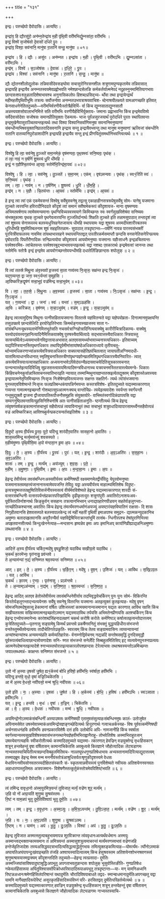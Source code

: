 +++
title = "१३१"

+++


इन्द्रः। परुच्छेपो दैवोदासिः। अत्यष्टिः।

इन्द्रा॑य॒ हि द्यौरसु॑रो॒ अन॑म्न॒तेन्द्रा॑य म॒ही पृ॑थि॒वी वरी॑मभिर्द्यु॒म्नसा॑ता॒ वरी॑मभिः ।  
इन्द्रं॒ विश्वे॑ स॒जोष॑सो दे॒वासो॑ दधिरे पु॒रः ।  
इन्द्रा॑य॒ विश्वा॒ सव॑नानि॒ मानु॑षा रा॒तानि॑ सन्तु॒ मानु॑षा ॥ ०१॥

इन्द्रा॑य । हि । द्यौः । असु॑रः । अन॑म्नत । इन्द्रा॑य । म॒ही । पृ॒थि॒वी । वरी॑मऽभिः । द्यु॒म्नऽसा॑ता । वरी॑मऽभिः ।  
इन्द्र॑म् । विश्वे॑ । स॒ऽजोष॑सः । दे॒वासः॑ । द॒धि॒रे॒ । पु॒रः ।  
इन्द्रा॑य । विश्वा॑ । सव॑नानि । मानु॑षा । रा॒तानि॑ । स॒न्तु॒ । मानु॑षा ॥

द्यौः द्योतनशीलोद्युलोकः तन्निवासीदेवसङ्घोवा सचासुरोनिरसनशीलः शत्रूणामपुण्यकृतामेव तन्निवासात् इन्द्रायहि इन्द्रायैव अनम्नतस्वयमेवप्रह्वोभवति नमेश्छान्दसेलङि कर्मकर्तर्यात्मनेपदं नदुहस्नुनमामितियागभावः छान्दसःशपःश्लुःहलादिशेषाभावश्च अनुनासिकलोपः हिशब्दःप्रसिद्भ्य- र्थोवा तथा इन्द्रायेन्द्रार्थं महीमहतीपृथिवीभूमिः तत्रत्यः सर्वोजनोवा अनम्नतउभयत्राश्रयवाचिश- ब्देनाश्रयीलक्ष्यते ग्रामआगच्छति इतिवत् केनसाधनेनेतितदुच्यते—वरीमभिर्वरणीयैःस्तोत्रैर्हविर्भि- र्वा किंच द्युम्नसाताद्युम्नसातौ अन्नस्ययशसोवालाभनिमित्ते सति वरीमभिः वरणीयैर्हविर्भिर्युक्ताय- जमानाः प्रह्वाभवन्ति किंच इन्द्रमेवविश्वे सर्वेदेवासोदेवाः सजोषसः समानप्रीतियुक्ताः ऎकमत्य- भाजः पूर्वंअसुरजयार्थं पुरोदधिरे पुरतः स्थापितवन्तः इन्द्रमुखेनैवासुराञ्चितवन्तइत्यर्थः तथा विश्वा विश्वानिसर्वाणिमनुषा सवनानिमनुष्याणां संबन्धीन्यभिषवयुक्तानिप्रातरादिसवनानि इन्द्राय सन्तु इन्द्रायैवभवन्तु तथा मानुषा मनुष्याणां ऋत्विजां संबन्धीनि रातानि दातव्यानिपुरोडाशादीनि इन्द्रायहि इन्द्रायैव सन्तु इन्द्रं प्रीणयितुंसमर्थानिभवन्त्वित्यर्थः ॥ १ ॥

इन्द्रः। परुच्छेपो दैवोदासिः। अत्यष्टिः।

विश्वे॑षु॒ हि त्वा॒ सव॑नेषु तु॒ञ्जते॑ समा॒नमेकं॒ वृष॑मण्यवः॒ पृथ॒क्स्वः॑ सनि॒ष्यवः॒ पृथ॑क् ।  
तं त्वा॒ नावं॒ न प॒र्षणिं॑ शू॒षस्य॑ धु॒रि धी॑महि ।  
इन्द्रं॒ न य॒ज्ञैश्चि॒तय॑न्त आ॒यवः॒ स्तोमे॑भि॒रिन्द्र॑मा॒यवः॑ ॥ ०२॥

विश्वे॑षु । हि । त्वा॒ । सव॑नेषु । तु॒ञ्जते॑ । स॒मा॒नम् । एक॑म् । वृष॑ऽमन्यवः । पृथ॑क् । स्व१॒॑रिति॑ स्वः॑ । स॒नि॒ष्यवः॑ । पृथ॑क् ।  
तम् । त्वा॒ । नाव॑म् । न । प॒र्षणि॑म् । शू॒षस्य॑ । धु॒रि । धी॒म॒हि॒ ।  
इन्द्र॑म् । न । य॒ज्ञैः । चि॒तय॑न्तः । आ॒यवः॑ । स्तोमे॑भिः । इन्द्र॑म् । आ॒यवः॑ ॥

हे इन्द्र त्वा त्वां एकं एकमेवसन्तं विश्वेषु सर्वेषुसवनेषु तद्वत्सु एकाहाहीनसत्ररूपेषुसर्वेषु सोम- यागेषु यजमानाः तुञ्चते त्वरयन्ति हविरादीनिददते कीदृशं त्वां समानं सर्वेषामेकरूपं कीदृशायज- मानाः वृषमण्यवः अभिमतवर्षणाय त्वामेवमन्यमानाः पृथग्विविच्यस्वस्वयागे किमिच्छन्तः स्वः स्वर्गंसुखविशेषंवा सनिष्यवः संभक्तुकामाः पृथक् तुञ्चते पृथगेवत्वरयन्ति तुञ्जतिर्दानार्थः शिक्षति तुञ्चते इति तन्नामसुपाठात् तन्तादृशं त्वा त्वां शूषस्य सेनारूपस्य बलस्यधुरिवहनेतजायाय धीमहि स्थापयामः यद्वा शूषस्य अस्मदीयशारीरबलस्य धुरिधीमहि शुषमितिबलनाम शूषं सहइतितन्नाम- सुपाठात् तत्रदृष्टान्तः—पर्षणिं नावन्न पारस्यसंभक्तीं पूरयित्रींवाफलस्य नावमिव तांयथाभारवहने स्थापयन्तितद्वत् पारतीरकर्मसमाप्तौ छन्दसि वनसनेतिसनेरिन्प्रत्ययः पृषोदरादिः पिपर्तेरौणादिकः सनिप्रत्ययोवा कीदृशावयं आयवोमनुष्याः यजमानाः यज्ञैःसाधनैः इन्द्रन्नचितयन्तः परमेश्वरमिव- त्वांचेतयन्तः परमेश्वरबुद्भ्याभावयन्तइत्यर्थः यद्वा नशब्दः एवकारार्थः इन्द्रमेवत्वां जानन्तः तथा स्तोमेभिः स्तोत्रैः इन्द्रं इन्द्रमेव आयवोगच्छन्तोवयन्धीमहि दधातेर्लिङिछान्दसः शपोलुक् ॥ २ ॥

इन्द्रः। परुच्छेपो दैवोदासिः। अत्यष्टिः।

वि त्वा॑ ततस्रे मिथु॒ना अ॑व॒स्यवो॑ व्र॒जस्य॑ सा॒ता गव्य॑स्य निः॒सृजः॒ सक्ष॑न्त इन्द्र निः॒सृजः॑ ।  
यद्ग॒व्यन्ता॒ द्वा जना॒ स्व१॒॑र्यन्ता॑ स॒मूह॑सि ।  
आ॒विष्करि॑क्र॒द्वृष॑णं सचा॒भुवं॒ वज्र॑मिन्द्र सचा॒भुव॑म् ॥ ०३॥

वि । त्वा॒ । त॒त॒स्रे॒ । मि॒थु॒नाः । अ॒व॒स्यवः॑ । व्र॒जस्य॑ । सा॒ता । गव्य॑स्य । निः॒ऽसृजः॑ । सक्ष॑न्तः । इ॒न्द्र॒ । निः॒ऽसृजः॑ ।  
यत् । ग॒व्यन्ता॑ । द्वा । जना॑ । स्वः॑ । यन्ता॑ । स॒म्ऽऊह॑सि ।  
आ॒विः । करि॑क्रत् । वृष॑णम् । स॒चा॒ऽभुव॑म् । वज्र॑म् । इ॒न्द्र॒ । स॒चा॒ऽभुव॑म् ॥

हेइन्द्र त्वात्वामुद्दिश्य मिथुनाः पत्नीसहितायजमानाः विततस्रे यज्ञंवितन्वते यद्वा यज्ञेपयोव्रता- दिनात्मानमुपक्षयन्ति तसुउपक्षये छान्दसेलिटि इरयोरेइतिरेभावः किमर्थङ्गव्यस्यव्रजस्य साता ग- वांसंबन्धिनःयूथस्यलाभेनिमित्तभूतेसति नचसर्वत्राग्निहोत्रादिनित्यवाक्येषु कारीरीचित्रादिकाम्य- वाक्येषु यस्योदयंयस्यगृहानित्यादिनैमित्तिकवाक्येषु पुरुषस्यैवार्थित्वादेः सद्भावात्तस्यैवाधिकारः स्त्रियास्तु सत्यप्यर्थित्वेऽध्ययमाभावेनविद्वात्तायाअभावात् अतएवसामर्थ्याभावाच्चनास्त्यधिकार- इतिवाच्यम् यद्यपिस्त्रियानास्तिपृथगधिकारः तथापिपूर्वमीमांसायांषष्ठेअधिकाराध्याये तृतीयचतु- र्थाभ्यामधिकरणाभ्यांअस्त्येवस्त्रियाअधिकारः सचपत्यासहेतिप्रपंचितत्वात् जायापतीअग्निमादधी- यातामित्याधानविधानात् स्मृतिषुचनास्तिस्त्रीणांपृथग्यज्ञोनव्रतमितिपृथगधिकारस्यैवनिवारित- त्वात् अस्त्येवस्त्रियाःपत्यासहाधिकारः अध्ययनाभावेऽपिवेदंपत्न्यैप्रदायवाचयेदितिसूत्रकारवचनात् पत्न्यन्वास्तेइत्यादिविधिषु सुप्रजसस्त्वावयमित्यादिमन्त्रविधानाच्च यत्रवचनमस्तितत्रास्त्येवमन्त्रे- धिकारः किंहिवचनेनकुर्यान्नास्तिवचनस्यातिभारइति न्यायात् तस्मान्मिथुनायज्ञन्ततस्रइत्येतद्युक्तम् कीदृशास्तेअवस्यवः इन्द्रायात्मनेतृप्तिमिच्छन्तः निःसृजः निःशेषेणहविस्त्यजन्तः सक्षन्तः सक्षतिर्ग- त्यर्थः त्वांसंभजमानाः पुनस्तएवविशेष्यन्ते निःसृजः फलप्रतिबन्धकंपापन्निर्गमयन्तः कस्तत्रविशेष- इतितदुच्यते यद्यस्मात्कारणात् गव्यन्ता गामात्मनइच्छन्तौ गोशब्दात्सुपआत्मनःक्यच् वान्तोयिप्र- त्ययेइत्यवादेशः स्वर्यन्ता स्वर्गंयन्तौ गन्तुमुद्युक्तौ द्वाजना द्वौजायापतिरूपौजनौसमूहसि संयुक्तयोरे- वाभिमतंस्वर्गादिकंप्रापयसि यद्वा सम्यगनुष्ठितवन्तावित्यूहसिनिश्चिनोषि अतः पत्नीसहिताअनुति- ष्ठन्तीत्यर्थः किंच हेइन्द्र त्वंवृषणंवर्षकङ्कामानांसचाभुवं सहैवोत्पन्नं त्वयाविनाभूतं तथा सचाभुवं शत्रुवधादिव्यापारसामर्थ्येनसहैवोत्पन्नं वज्रं आविष्करिक्रत् आविश्ख्कुर्वन्प्रकटयन्वर्तसइतिशेषः ॥ ३ ॥

इन्द्रः। परुच्छेपो दैवोदासिः। अत्यष्टिः।

वि॒दुष्टे॑ अ॒स्य वी॒र्य॑स्य पू॒रवः॒ पुरो॒ यदि॑न्द्र॒ शार॑दीर॒वाति॑रः सासहा॒नो अ॒वाति॑रः ।  
शास॒स्तमि॑न्द्र॒ मर्त्य॒मय॑ज्युं शवसस्पते ।  
म॒हीम॑मुष्णाः पृथि॒वीमि॒मा अ॒पो म॑न्दसा॒न इ॒मा अ॒पः ॥ ०४॥

वि॒दुः । ते॒ । अ॒स्य । वी॒र्य॑स्य । पू॒रवः॑ । पुरः॑ । यत् । इ॒न्द्र॒ । शार॑दीः । अ॒व॒ऽअति॑रः । स॒स॒हा॒नः । अ॒व॒ऽअति॑रः ।  
शासः॑ । तम् । इ॒न्द्र॒ । मर्त्य॑म् । अय॑ज्युम् । श॒व॒सः॒ । प॒ते॒ ।  
म॒हीम् । अ॒मु॒ष्णाः॒ । पृ॒थि॒वीम् । इ॒माः । अ॒पः । म॒न्द॒सा॒नः । इ॒माः । अ॒पः ॥

हेइन्द्र तेवीर्यस्य तवसंबन्धिनःअस्यवीर्यस्य कर्मणिषष्ठी वक्ष्यमाणमेतद्वीर्यंविदुः येपूरवोमनुष्याः यजमानास्तवमहत्त्वंजानानास्त्वामेवयजन्ति तेविदुः यद्वा अस्यवीर्यस्य माहात्म्यमितिशेषः विदुष्ट- इत्यत्रयुष्मत्तत्ततक्षुष्वितिविसर्जनीयस्यसत्वं वीर्यमेवविशेष्यते हेइन्द्र यद्यस्मात्कारणात् शारदीः सं- वत्सरसंबन्धिनीः वत्सरपर्यन्तंप्राकारपरिखादिभिः दृढीकृताःपुरः शत्रूणांपुरीः अवातिरोऽनाशयःअव- पूर्वस्तिरतिर्नाशनार्थः किङ्कुर्वन् ससहानः तत्रत्यानभिभवन् धनाद्यपहारेणपीडयन् सहतेर्यङ्लुगन्ता- त्ताच्छीलिकश्चानश् अवातिरः किंच हेइन्द्र तंमर्त्यंमरणधर्माणंअयज्युं अयष्टारंयज्ञविघातिनं राक्षसा- दि शासः निगृहीतवानसि हेशवसस्पते बलस्यपालकेन्द्र त्वं महीं महतीं पृथिवीं इमाअपश्च समुद्रन- द्यात्मकन्युदकानिच अमुष्णाः बलादपहृतवानसि असुरैरन्यैर्वा यज्ञविद्वेषिभिराक्रान्तांभूमिं तत्संब- न्धिनीरपश्च तेषांपुराणिभित्त्वा अपहृतवानसीत्यर्थः किन्दुःखेननेत्याह—मन्दसानः हृष्यन्नेव इमाः अपः इमानिअप् कार्याणिव्रीह्याद्यन्ननिअमुष्णाः लब्धवानसि ॥ ४ ॥

इन्द्रः। परुच्छेपो दैवोदासिः। अत्यष्टिः।

आदित्ते॑ अ॒स्य वी॒र्य॑स्य चर्किर॒न्मदे॑षु वृषन्नु॒शिजो॒ यदावि॑थ सखीय॒तो यदावि॑थ ।  
च॒कर्थ॑ का॒रमे॑भ्यः॒ पृत॑नासु॒ प्रव॑न्तवे ।  
ते अ॒न्याम॑न्यां न॒द्यं॑ सनिष्णत श्रव॒स्यन्तः॑ सनिष्णत ॥ ०५॥

आत् । इत् । ते॒ । अ॒स्य । वी॒र्य॑स्य । च॒र्कि॒र॒न् । मदे॑षु । वृ॒ष॒न् । उ॒शिजः॑ । यत् । आवि॑थ । स॒खि॒ऽय॒तः । यत् । आवि॑थ ।  
च॒कर्थ॑ । का॒रम् । ए॒भ्यः॒ । पृत॑नासु । प्रऽव॑न्तवे ।  
ते । अ॒न्याम्ऽअ॑न्याम् । न॒द्य॑म् । स॒नि॒ष्ण॒त॒ । श्र॒व॒स्यन्तः॑ । स॒नि॒ष्ण॒त॒ ॥

हेइन्द्र आदित् अतएव हेतोस्तेवीर्यस्य तवसंबन्धिनेवीर्याय तदभिवृद्धयेचर्किरन् पुनः पुनः सोमं- विकिरन्ति किरतेर्यङ्लुगन्ताद्भ्यत्ययेनशः सर्वेषु सवनेषु वितरन्ति यजमानाः अतइत्युक्तं कुतइत्याह- मदेषु वृषन् सोमजनितमदेषुसत्सु हेकामानां वर्षितः उशिजस्त्वां कामयमानान्यजमानान् यद्यतः कारणात् आविथ रक्षसि किंच सखीयतस्तव सखित्वमात्मनइच्छतोऽस्मान् यद्यस्मादाविथ तर्पयसि अभिमतेनप्रीणयसि अतश्चर्किरन् किंच हेइन्द्र एभ्योयजमानेभ्यः कारंशब्दंसिंहनादलक्षणं चकर्थ करोषि करोतेः कर्मणिघञ् कर्षात्वतइत्यन्तोदात्तत्वम् कुत्रेतितदुच्यते—पृतनासु सङ्ग्रामेषु किमर्थं प्रवन्तवे प्रकर्षेणवनितुं संभक्तुं युद्धायहिधीराःसंभजन्ते वनतेस्तुमर्थेतवेन्प्रत्ययः तादौचेतिगतेःप्रकृति- स्वरत्वम् किंच तेतव सङ्ग्रामवासिनः त्वय्यन्यायन्यां अन्यांश्चान्यांश्च अन्यमन्यंप्रति कर्मव्यतिहारेस- र्वनाम्नोद्विर्वचनम् नद्यन्नदिं सन्तोषसमृद्धिं दुनदिसमृद्धौ पूर्वरूपत्वंबाधित्वाछान्दसोयणादेशः सनि- ष्णत संभजन्ते सनेर्लेटि सिब्बहुलमितिसिप् इट् व्यत्ययेनपुनःश्नाप्रत्ययः आत्मनेपदेष्वनतइत्यादेशे श्नाभ्यस्तयोरातइत्याकारलोपश्छान्दसः टेरेत्वाभावः तथाश्रवस्यन्तोऽन्नमिच्छन्तः जयाल्लब्धमन्नं- काक्षन्तः सनिष्णत संभजन्ते ॥ ५ ॥

इन्द्रः। परुच्छेपो दैवोदासिः। अत्यष्टिः।

उ॒तो नो॑ अ॒स्या उ॒षसो॑ जु॒षेत॒ ह्य१॒॑र्कस्य॑ बोधि ह॒विषो॒ हवी॑मभिः॒ स्व॑र्षाता॒ हवी॑मभिः ।  
यदि॑न्द्र॒ हन्त॑वे॒ मृधो॒ वृषा॑ वज्रि॒ञ्चिके॑तसि ।  
आ मे॑ अ॒स्य वे॒धसो॒ नवी॑यसो॒ मन्म॑ श्रुधि॒ नवी॑यसः ॥ ०६॥

उ॒तो इति॑ । नः॒ । अ॒स्याः । उ॒षसः॑ । जु॒षेत॑ । हि । अ॒र्कस्य॑ । बो॒धि॒ । ह॒विषः॑ । हवी॑मऽभिः । स्वः॑ऽसाता । हवी॑मऽभिः ।  
यत् । इ॒न्द्र॒ । हन्त॑वे । मृधः॑ । वृषा॑ । व॒ज्रि॒न् । चिके॑तसि ।  
आ । मे॒ । अ॒स्य । वे॒धसः॑ । नवी॑यसः । मन्म॑ । श्रु॒धि॒ । नवी॑यसः ॥

अयमिन्द्रोनोऽस्माकंसंबन्धिनीं अस्याउषसः कर्मणिषष्ठी एतामुषसंसुत्याहःसंबन्धिनमुषः कालं- उतोजुषेत अपिनामसेवेत उषस्येवास्माकंअयमिन्द्रोयज्ञङ्गच्छेदित्यर्थः हिःपूरणार्थः गत्वाचअर्कस्यह- विषः पूर्ववत्कर्मणिषष्ठी अर्चनसाधनंहविः हवीमभिः हवनप्रकारविशेषैः दत्तं हविः उतोबोधि अपि- नामजानीहि किंच स्वर्षाता स्वर्गस्यान्यस्यसुखविशॆषस्यवासंभजनस्थानेयज्ञेहवीमभिराह्वानैराहू- तोभवेतिशॆषः अस्माभिराहूतःसन् उषस्येवागत्यहविः स्वीकरोतीत्यर्थः कस्मादिदमुच्यते यद्यस्मा- त्कारणात् हेवज्रिन् वज्रयुक्तेन्द्र मृधःहिंसकान् शत्रून् हन्तवेहन्तुं वृषा वर्षितासन् कामानांचिकेतसि अवबुध्यसे कितज्ञाने जौहोत्यादिकः लेट्यडागमः नाभ्यस्तस्याचिपितीत्यत्रछन्दसिबहुलमितिवच- नाल्लघूपधगुणप्रतिषेधाभावः अभ्यस्तानामादिरित्याद्युदात्तत्वम् तस्माद्ब्रूमः हेइन्द्र मेमम मन्म मननीवंस्तोत्रंआश्रुधिसर्वतःश्रृणुकीदृशस्यमे वेधसः मेधाविनःनवीयसोनवतरस्यदीक्षितसंस्कारैः सं- स्कृतत्वान्नवीयस्त्वं पुनर्विशेष्यते नवीयसः अतिशयेननवनवतः अहाधारप्पस्तुतिमतः अत्रयजमान- विशेषणैस्तत्कूर्तुकंस्तोत्रमेवविशिष्टंभवति ॥ ६ ॥

इन्द्रः। परुच्छेपो दैवोदासिः। अत्यष्टिः।

त्वं तमि॑न्द्र वावृधा॒नो अ॑स्म॒युर॑मित्र॒यन्तं॑ तुविजात॒ मर्त्यं॒ वज्रे॑ण शूर॒ मर्त्य॑म् ।  
ज॒हि यो नो॑ अघा॒यति॑ शृणु॒ष्व सु॒श्रव॑स्तमः ।  
रि॒ष्टं न याम॒न्नप॑ भूतु दुर्म॒तिर्विश्वाप॑ भूतु दुर्म॒तिः ॥ ०७॥

त्वम् । तम् । इ॒न्द्र॒ । व॒वृ॒धा॒नः । अ॒स्म॒ऽयुः । अ॒मि॒त्र॒ऽयन्त॑म् । तु॒वि॒ऽजा॒त॒ । मर्त्य॑म् । वज्रे॑ण । शू॒र॒ । मर्त्य॑म् ।  
ज॒हि । यः । नः॒ । अ॒घ॒ऽयति॑ । शृ॒णु॒ष्व । सु॒श्रवः॑ऽतमः ।  
रि॒ष्टम् । न । याम॑न् । अप॑ । भू॒तु॒ । दुः॒ऽम॒तिः । विश्वा॑ । अप॑ । भू॒तु॒ । दुः॒ऽम॒तिः ॥

हेइन्द्र तुविजात अस्मत्स्तुत्याबहुभावमापन्न शूरविक्रान्त त्वंववृधानःअत्यर्थंवर्धमानः अस्मयुः अस्मान्त्वद्भक्तान्कामयमानः तं अमित्रयन्तं अस्मासुशत्रुत्वमाचरन्तं मर्त्यंमरणस्वभावं वज्रेणजहि हन्तेर्जइतिजादेशः तस्यअसिद्धवदत्राभादित्यसिद्धत्वाद्धेर्लुगभावः तमित्युक्तङ्कमित्याह—योमर्त्यंम- र्त्योनोऽस्माकं अघायतिअघंपापन्दुःखंवाइच्छति तंजहि अश्वाघस्यादित्यात्वम् किंच हेसुश्रवस्तम अतिशयेनशोभनश्रवणस्त्वं शृणुष्वश्रावयास्मद्वाक्यम् कीदृशन्तदिति तदुच्यते—हेइन्द्र त्वत्प्रसादा- द्दुर्मतिः अस्मज्जिघांसाविषयादुष्टाबुद्धिःअपभूतु अपगताभवतुछान्दसः शपोलुक् भूसुवोस्तिङीति- गुणप्रतिषेधः नकेवलंहिंसारूपा अपितुविश्वासर्वापिक्रोधपरिवादादिरूपाअपभूतु तत्रदृष्टान्तः—या- मन् यामनिअध्वनि रिष्टन्नअध्वनःश्रमेणहिंसितंपरिश्रान्तं यथादुर्मतिः चौरादिविषयाबाधते तद्वद- स्मान्बाधमानादुर्मतिःअपगच्छतु यद्वा यामनि मार्गेयज्ञादिरूपेरिष्टं असुरकृतहिंसादिरूपंविघ्नं परि- हरसितद्वत् दुर्मतिःपरिहर्तव्येत्यर्थः ॥ ७ ॥कस्मादिदमुच्यते यद्यस्मात्कारणात् हवज्रिन् वज्रयुक्तेन्द्र मृधःहिंसकान् शत्रून् हन्तवेहन्तुं वृषा वर्षितासन् कामानांचिकेतसि अवबुध्यसे कितज्ञाने जौहोत्यादिकः लेट्यडागमः नाभ्यस्तस्याचि-